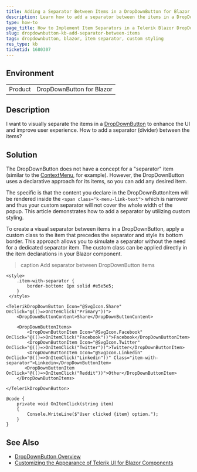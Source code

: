 ```yaml
---
title: Adding a Separator Between Items in a DropDownButton for Blazor
description: Learn how to add a separator between the items in a DropDownButton by utilizing custom styling in a Blazor application.
type: how-to
page_title: How to Implement Item Separators in a Telerik Blazor DropDownButton
slug: dropdownbutton-kb-add-separator-between-items
tags: dropdownbutton, blazor, item separator, custom styling
res_type: kb
ticketid: 1680307
---
```


## Environment
<table>
	<tbody>
		<tr>
			<td>Product</td>
			<td>DropDownButton for Blazor</td>
		</tr>
	</tbody>
</table>

## Description

I want to visually separate the items in a [DropDownButton](slug:dropdownbutton-overview) to enhance the UI and improve user experience. How to add a separator (divider) between the items?

## Solution

The DropDownButton does not have a concept for a "separator" item (similar to the [ContextMenu](slug:contextmenu-data-binding-overview), for example). However, the DropDownButton uses a declarative approach for its items, so you can add any desired item.

The specific is that the content you declare in the DropDownButtonItem will be rendered inside the `<span class="k-menu-link-text">` which is narrower and thus your custom separator will not cover the whole width of the popup. This article demonstrates how to add a separator by utilizing custom styling.

To create a visual separator between items in a DropDownButton, apply a custom class to the item that precedes the separator and style its bottom border. This approach allows you to simulate a separator without the need for a dedicated separator item. The custom class can be applied directly in the item declarations in your Blazor component.

>caption Add separator between DropDownButton items

````RAZOR
<style>
    .item-with-separator {
        border-bottom: 1px solid #e5e5e5;
    }
 </style>

<TelerikDropDownButton Icon="@SvgIcon.Share" OnClick="@(()=>OnItemClick("Primary"))">
    <DropDownButtonContent>Share</DropDownButtonContent>

    <DropDownButtonItems>
        <DropDownButtonItem Icon="@SvgIcon.Facebook" OnClick="@(()=>OnItemClick("Facebook"))">Facebook</DropDownButtonItem>
        <DropDownButtonItem Icon="@SvgIcon.Twitter" OnClick="@(()=>OnItemClick("Twitter"))">Twitter</DropDownButtonItem>
        <DropDownButtonItem Icon="@SvgIcon.Linkedin" OnClick="@(()=>OnItemClick("Linkedin"))" Class="item-with-separator">Linkedin</DropDownButtonItem>
       <DropDownButtonItem OnClick="@(()=>OnItemClick("Reddit"))">Other</DropDownButtonItem>
    </DropDownButtonItems>

</TelerikDropDownButton>

@code {
    private void OnItemClick(string item)
    {
        Console.WriteLine($"User clicked {item} option.");
    }
}
````

## See Also

- [DropDownButton Overview](slug:dropdownbutton-overview)
- [Customizing the Appearance of Telerik UI for Blazor Components](slug:themes-override)

